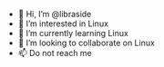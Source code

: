 - 👋 Hi, I’m @libraside
- 👀 I’m interested in Linux
- 🌱 I’m currently learning Linux
- 💞️ I’m looking to collaborate on Linux
- 📫 Do not reach me

<!---
libraside/libraside is a ✨ special ✨ repository because its `README.md` (this file) appears on your GitHub profile.
You can click the Preview link to take a look at your changes.
--->
